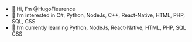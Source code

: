 - 👋 Hi, I’m @HugoFleurence
- 👀 I’m interested in C#, Python, NodeJs, C++, React-Native, HTML, PHP, SQL, CSS
- 🌱 I’m currently learning Python, NodeJs, React-Native, HTML, PHP, SQL CSS


<!---
HugoFleurence/HugoFleurence is a ✨ special ✨ repository because its `README.md` (this file) appears on your GitHub profile.
You can click the Preview link to take a look at your changes.
--->

